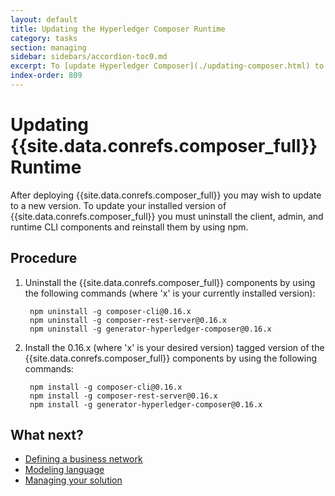 ```yaml
---
layout: default
title: Updating the Hyperledger Composer Runtime
category: tasks
section: managing
sidebar: sidebars/accordion-toc0.md
excerpt: To [update Hyperledger Composer](./updating-composer.html) to a new version, the Hyperledger Composer components must be uninstalled and reinstalled using npm.
index-order: 809
---
```


# Updating {{site.data.conrefs.composer_full}} Runtime

After deploying {{site.data.conrefs.composer_full}} you may wish to update to a new version. To update your installed version of {{site.data.conrefs.composer_full}} you must uninstall the client, admin, and runtime CLI components and reinstall them by using npm.

## Procedure

1. Uninstall the {{site.data.conrefs.composer_full}} components by using the following commands (where 'x' is your currently installed version):

        npm uninstall -g composer-cli@0.16.x
        npm uninstall -g composer-rest-server@0.16.x
        npm uninstall -g generator-hyperledger-composer@0.16.x

2. Install the 0.16.x (where 'x' is your desired version) tagged version of the {{site.data.conrefs.composer_full}} components by using the following commands:

        npm install -g composer-cli@0.16.x
        npm install -g composer-rest-server@0.16.x
        npm install -g generator-hyperledger-composer@0.16.x


## What next?

- [Defining a business network](../business-network/bnd-create.html)
- [Modeling language](../reference/cto_language.html)
- [Managing your solution](./managingindex.html)
